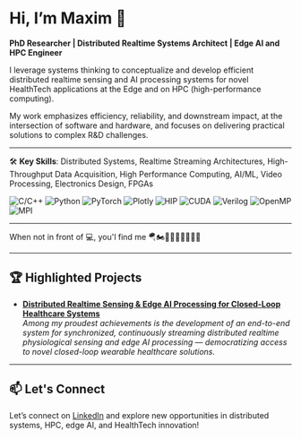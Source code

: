 # Hi, I’m Maxim 👋

**PhD Researcher | Distributed Realtime Systems Architect | Edge AI and HPC Engineer**

I leverage systems thinking to conceptualize and develop efficient distributed realtime sensing and AI processing systems for novel HealthTech applications at the Edge and on HPC (high-performance computing).

My work emphasizes efficiency, reliability, and downstream impact, at the intersection of software and hardware, and focuses on delivering practical solutions to complex R&D challenges.

---

🛠️ **Key Skills**: Distributed Systems, Realtime Streaming Architectures, High-Throughput Data Acquisition, High Performance Computing, AI/ML, Video Processing, Electronics Design, FPGAs

![C/С++](https://img.shields.io/badge/C\/C++-%2300599C.svg?style=for-the-badge&logo=cplusplus&logoColor=white)
![Python](https://img.shields.io/badge/Python-%233776AB.svg?style=for-the-badge&logo=python&logoColor=white)
![PyTorch](https://img.shields.io/badge/PyTorch-%23EE4C2C.svg?style=for-the-badge&logo=pytorch&logoColor=white)
![Plotly](https://img.shields.io/badge/Plotly-%237A76FF.svg?style=for-the-badge&logo=plotly&logoColor=white)
![HIP](https://img.shields.io/badge/HIP-%23ED1C24.svg?style=for-the-badge&logo=amd&logoColor=white)
![CUDA](https://img.shields.io/badge/CUDA-%2376B900.svg?style=for-the-badge&logo=nvidia&logoColor=white)
![Verilog](https://img.shields.io/badge/Verilog-%231a348f.svg?style=for-the-badge)
![OpenMP](https://img.shields.io/badge/OpenMP-%2300737d.svg?style=for-the-badge)
![MPI](https://img.shields.io/badge/MPI-%232980b9.svg?style=for-the-badge)

---

When not in front of 💻, you'l find me 🪂🏍️🧗🏻‍♂️🧑🏻‍🍳🧵

---

## 🏆 Highlighted Projects

- [**Distributed Realtime Sensing & Edge AI Processing for Closed-Loop Healthcare Systems**](https://github.com/maximyudayev/HERMES)  
  *Among my proudest achievements is the development of an end-to-end system for synchronized, continuously streaming distributed realtime physiological sensing and edge AI processing — democratizing access to novel closed-loop wearable healthcare solutions.*

---

## 📫 Let's Connect

Let’s connect on [LinkedIn](https://www.linkedin.com/in/maxim-yudayev/) and explore new opportunities in distributed systems, HPC, edge AI, and HealthTech innovation!
<!-- [Personal Website](https://yudayev.com) -->
